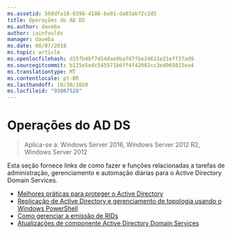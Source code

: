 ```yaml
---
ms.assetid: 560dfa18-0398-4186-ba91-da03ab72c2d5
title: Operações do AD DS
ms.author: daveba
author: iainfoulds
manager: daveba
ms.date: 08/07/2018
ms.topic: article
ms.openlocfilehash: d15fb4bf7454dae9baf87fbe24611e21eff37ad9
ms.sourcegitcommit: b115e5edc545571b6ff4f42082cc3ed965815ea4
ms.translationtype: MT
ms.contentlocale: pt-BR
ms.lasthandoff: 10/30/2020
ms.locfileid: "93067528"
---
```

# <a name="ad-ds-operations"></a>Operações do AD DS

>Aplica-se a: Windows Server 2016, Windows Server 2012 R2, Windows Server 2012

Esta seção fornece links de como fazer e funções relacionadas a tarefas de administração, gerenciamento e automação diárias para o Active Directory Domain Services.

* [Melhores práticas para proteger o Active Directory](../../../ad-ds/plan/security-best-practices/Best-Practices-for-Securing-Active-Directory.md)
* [Replicação de Active Directory e gerenciamento de topologia usando o Windows PowerShell](../../../ad-ds/manage/powershell/Active-Directory-Replication-and-Topology-Management-Using-Windows-PowerShell.md)
* [Como gerenciar a emissão de RIDs](../../../ad-ds/manage/Managing-RID-Issuance.md)
* [Atualizações de componente Active Directory Domain Services](../../../ad-ds/manage/component-updates/Active-Directory-Domain-Services-Component-Updates.md)
